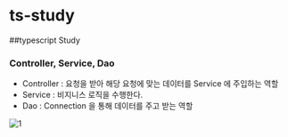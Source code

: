 # ts-study
##typescript Study

### Controller, Service, Dao
- Controller : 요청을 받아 해당 요청에 맞는 데이터를 Service 에 주입하는 역할
- Service : 비지니스 로직을 수행한다.
- Dao : Connection 을 통해 데이터를 주고 받는 역할

![1](https://user-images.githubusercontent.com/63203480/134304214-36d65c0b-5687-43e1-8520-393dce96ee41.png)
